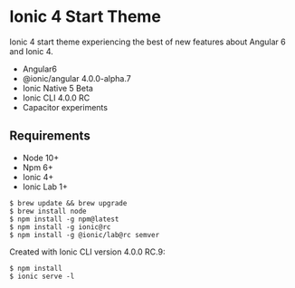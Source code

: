 Ionic 4 Start Theme
==========
Ionic 4 start theme experiencing the best of new features about Angular 6 and Ionic 4. 

* Angular6
* @ionic/angular 4.0.0-alpha.7
* Ionic Native 5 Beta
* Ionic CLI 4.0.0 RC
* Capacitor experiments


Requirements
------------

* Node 10+
* Npm 6+
* Ionic 4+
* Ionic Lab 1+

```
$ brew update && brew upgrade
$ brew install node
$ npm install -g npm@latest
$ npm install -g ionic@rc
$ npm install -g @ionic/lab@rc semver
```

Created with Ionic CLI version 4.0.0 RC.9:

```
$ npm install
$ ionic serve -l
```